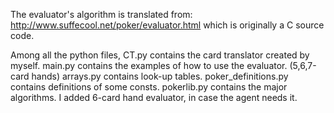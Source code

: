 The evaluator's algorithm is translated from:
http://www.suffecool.net/poker/evaluator.html
which is originally a C source code.

Among all the python files,
CT.py contains the card translator created by myself.
main.py contains the examples of how to use the evaluator.
        (5,6,7-card hands)
arrays.py contains look-up tables.
poker_definitions.py contains definitions of some consts.
pokerlib.py contains the major algorithms.
            I added 6-card hand evaluator, in case the agent needs it.